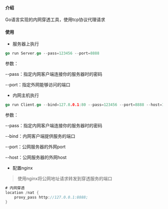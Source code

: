 #### 介绍
Go语言实现的内网穿透工具，使用tcp协议代理请求

#### 使用

- 服务器上执行
```go
go run Server.go --pass=123456 --port=8888
```
参数：

--pass：指定内网客户端连接你的服务器时的密码

--port：指定外网能够访问的端口

- 内网主机执行
```go
go run Client.go --bind=127.0.0.1:80 --pass=123456 --port=8888 --host=111.111.111.111
```
参数：

--pass：指定内网客户端连接你的服务器时的密码

--bind：内网客户端提供服务的端口

--port：公网服务器的外网port

--host：公网服务器的外网host

- 配置nginx
> 使用nginx将公网地址请求转发到穿透服务的端口
```go
# 内网穿透
location /nat {
    proxy_pass http://127.0.0.1:8888;		
}
```
